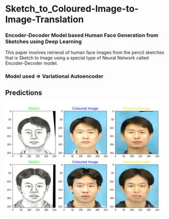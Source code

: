 # Sketch_to_Coloured-Image-to-Image-Translation
### Encoder-Decoder Model based Human Face Generation from Sketches using Deep Learning
This paper involves retrieval of human face images from the pencil sketches that is Sketch to Image using a special type of Neural Network called Encoder-Decoder model.
### Model used => Variational Autoencoder
## Predictions
![Predictions](https://github.com/TejasGadi/Sketch_to_Coloured-Image-to-Image-Translation/blob/main/Predictions/predictions.PNG?raw=true)
